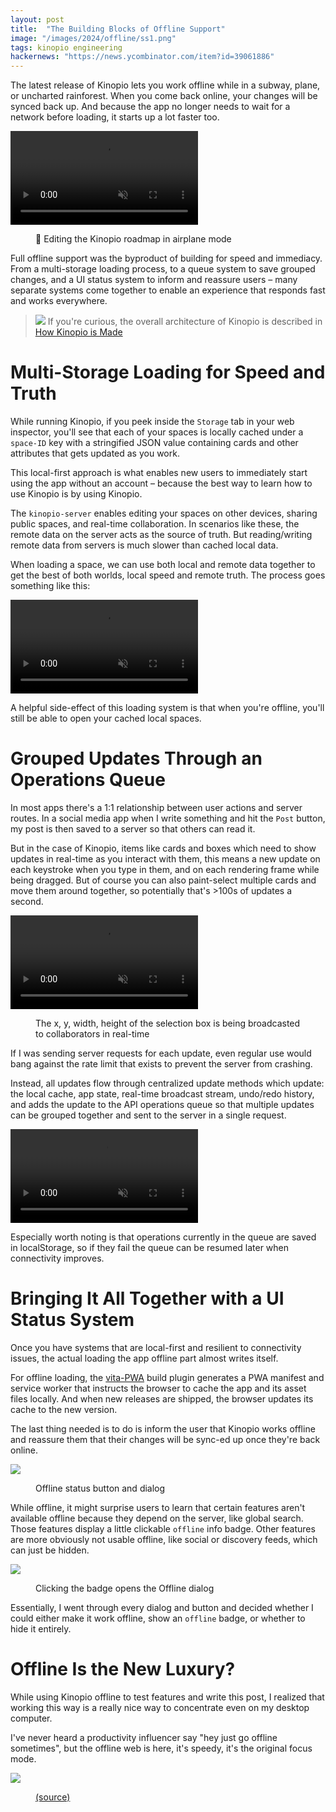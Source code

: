 ```yaml
---
layout: post
title:  "The Building Blocks of Offline Support"
image: "/images/2024/offline/ss1.png"
tags: kinopio engineering
hackernews: "https://news.ycombinator.com/item?id=39061886"
---
```



The latest release of Kinopio lets you work offline while in a subway, plane, or uncharted rainforest. When you come back online, your changes will be synced back up. And because the app no longer needs to wait for a network before loading, it starts up a lot faster too.

<p>
  <video autoplay loop muted playsinline class="">
    <source src="/images/2024/offline/offline2.mp4">
  </video>
</p>
<figure>
  <figcaption>
    🛫 Editing the Kinopio roadmap in airplane mode
  </figcaption>
</figure>

Full offline support was the byproduct of building for speed and immediacy. From a multi-storage loading process, to a queue system to save grouped changes, and a UI status system to inform and reassure users – many separate systems come together to enable an experience that responds fast and works everywhere.

<blockquote>
  <p>
    <img src="http://pketh.org/images/2020/porco-rosso-engine.jpg">
    If you're curious, the overall architecture of Kinopio is described in
    <a href="http://pketh.org/how-kinopio-is-made.html">How Kinopio is Made</a>
  </p>
</blockquote>

# Multi-Storage Loading for Speed and Truth

While running Kinopio, if you peek inside the `Storage` tab in your web inspector, you'll see that each of your spaces is locally cached under a `space-ID` key with a stringified JSON value containing cards and other attributes that gets updated as you work.

This local-first approach is what enables new users to immediately start using the app without an account – because the best way to learn how to use Kinopio is by using Kinopio.

The `kinopio-server` enables editing your spaces on other devices, sharing public spaces, and real-time collaboration. In scenarios like these, the remote data on the server acts as the source of truth. But reading/writing remote data from servers is much slower than cached local data.

When loading a space, we can use both local and remote data together to get the best of both worlds, local speed and remote truth. The process goes something like this:

<p>
  <video autoplay loop muted playsinline class="no-shadow">
    <source src="/images/2024/offline/d1.mp4">
  </video>
</p>

A helpful side-effect of this loading system is that when you're offline, you'll still be able to open your cached local spaces.

# Grouped Updates Through an Operations Queue

In most apps there's a 1:1 relationship between user actions and server routes. In a social media app when I write something and hit the `Post` button, my post is then saved to a server so that others can read it.

But in the case of Kinopio, items like cards and boxes which need to show updates in real-time as you interact with them, this means a new update on each keystroke when you type in them, and on each rendering frame while being dragged. But of course you can also paint-select multiple cards and move them around together, so potentially that's >100s of updates a second.

<p>
  <video autoplay loop muted playsinline class="">
    <source src="/images/2024/offline/box-select-collaborative.mp4">
  </video>
</p>
<figure>
  <figcaption>
    The x, y, width, height of the selection box is being broadcasted to collaborators in real-time
  </figcaption>
</figure>

If I was sending server requests for each update, even regular use would bang against the rate limit that exists to prevent the server from crashing.

Instead, all updates flow through centralized update methods which update: the local cache, app state, real-time broadcast stream, undo/redo history, and adds the update to the API operations queue so that multiple updates can be grouped together and sent to the server in a single request.

<p>
  <video autoplay loop muted playsinline class="large no-shadow">
    <source src="/images/2024/offline/d2.mp4">
  </video>
</p>

Especially worth noting is that operations currently in the queue are saved in localStorage, so if they fail the queue can be resumed later when connectivity improves.

# Bringing It All Together with a UI Status System

Once you have systems that are local-first and resilient to connectivity issues, the actual loading the app offline part almost writes itself.

For offline loading, the [vita-PWA](https://vite-pwa-org.netlify.app) build plugin generates a PWA manifest and service worker that instructs the browser to cache the app and its asset files locally. And when new releases are shipped, the browser updates its cache to the new version.

The last thing needed is to do is inform the user that Kinopio works offline and reassure them that their changes will be sync-ed up once they're back online.

<img src="/images/2024/offline/ss1.png" class="">
<figure>
  <figcaption>
    Offline status button and dialog
  </figcaption>
</figure>

While offline, it might surprise users to learn that certain features aren't available offline because they depend on the server, like global search. Those features display a little clickable `offline` info badge. Other features are more obviously not usable offline, like social or discovery feeds, which can just be hidden.


<img src="/images/2024/offline/ss2.png" class="">
<figure>
  <figcaption>
    Clicking the badge opens the Offline dialog
  </figcaption>
</figure>

Essentially, I went through every dialog and button and decided whether I could either make it work offline, show an `offline` badge, or whether to hide it entirely.

# Offline Is the New Luxury?

While using Kinopio offline to test features and write this post, I realized that working this way is a really nice way to concentrate even on my desktop computer.

I've never heard a productivity influencer say "hey just go offline sometimes", but the offline web is here, it's speedy, it's the original focus mode.

<img src="/images/2024/offline/frog.webp" class="">
<figure>
  <figcaption>
    <a href="https://www.are.na/block/10001580">(source)</a>
  </figcaption>
</figure>
